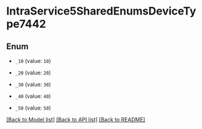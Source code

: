 # IntraService5SharedEnumsDeviceType7442

## Enum


* `_10` (value: `10`)

* `_20` (value: `20`)

* `_30` (value: `30`)

* `_40` (value: `40`)

* `_50` (value: `50`)


[[Back to Model list]](../README.md#documentation-for-models) [[Back to API list]](../README.md#documentation-for-api-endpoints) [[Back to README]](../README.md)


